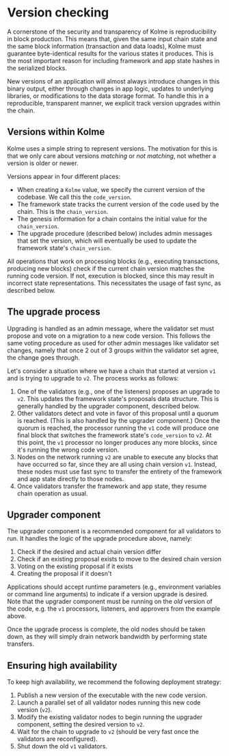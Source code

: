 # Version checking

<!-- toc -->

A cornerstone of the security and transparency of Kolme is reproducibility in block production. This means that, given the same input chain state and the same block information (transaction and data loads), Kolme must guarantee byte-identical results for the various states it produces. This is the most important reason for including framework and app state hashes in the serialized blocks.

New versions of an application will almost always introduce changes in this binary output, either through changes in app logic, updates to underlying libraries, or modifications to the data storage format. To handle this in a reproducible, transparent manner, we explicit track version upgrades within the chain.

## Versions within Kolme

Kolme uses a simple string to represent versions. The motivation for this is that we only care about versions _matching_ or _not matching_, not whether a version is older or newer.

Versions appear in four different places:

* When creating a `Kolme` value, we specify the current version of the codebase. We call this the `code_version`.
* The framework state tracks the current version of the code used by the chain. This is the `chain_version`.
* The genesis information for a chain contains the initial value for the `chain_version`.
* The upgrade procedure (described below) includes admin messages that set the version, which will eventually be used to update the framework state's `chain_version`.

All operations that work on processing blocks (e.g., executing transactions, producing new blocks) check if the current chain version matches the running code version. If not, execution is blocked, since this may result in incorrect state representations. This necessitates the usage of fast sync, as described below.

## The upgrade process

Upgrading is handled as an admin message, where the validator set must propose and vote on a migration to a new code version. This follows the same voting procedure as used for other admin messages like validator set changes, namely that once 2 out of 3 groups within the validator set agree, the change goes through.

Let's consider a situation where we have a chain that started at version `v1` and is trying to upgrade to `v2`. The process works as follows:

1. One of the validators (e.g., one of the listeners) proposes an upgrade to `v2`. This updates the framework state's proposals data structure. This is generally handled by the upgrader component, described below.
2. Other validators detect and vote in favor of this proposal until a quorum is reached. (This is also handled by the upgrader component.) Once the quorum is reached, the processor running the `v1` code will produce one final block that switches the framework state's `code_version` to `v2`. At this point, the `v1` processor no longer produces any more blocks, since it's running the wrong code version.
3. Nodes on the network running `v2` are unable to execute any blocks that have occurred so far, since they are all using chain version `v1`. Instead, these nodes must use fast sync to transfer the entirety of the framework and app state directly to those nodes.
4. Once validators transfer the framework and app state, they resume chain operation as usual.

## Upgrader component

The upgrader component is a recommended component for all validators to run. It handles the logic of the upgrade procedure above, namely:

1. Check if the desired and actual chain version differ
2. Check if an existing proposal exists to move to the desired chain version
3. Voting on the existing proposal if it exists
4. Creating the proposal if it doesn't

Applications should accept runtime parameters (e.g., environment variables or command line arguments) to indicate if a version upgrade is desired. Note that the upgrader component must be running on the _old_ version of the code, e.g. the `v1` processors, listeners, and approvers from the example above.

Once the upgrade process is complete, the old nodes should be taken down, as they will simply drain network bandwidth by performing state transfers.

## Ensuring high availability

To keep high availability, we recommend the following deployment strategy:

1. Publish a new version of the executable with the new code version.
2. Launch a parallel set of all validator nodes running this new code version (`v2`).
3. Modify the existing validator nodes to begin running the upgrader component, setting the desired version to `v2`.
4. Wait for the chain to upgrade to `v2` (should be very fast once the validators are reconfigured).
5. Shut down the old `v1` validators.
